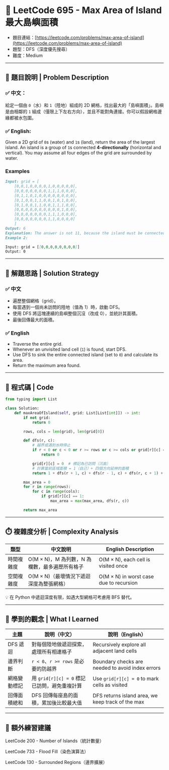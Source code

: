 # 🌊 LeetCode 695 - Max Area of Island 最大島嶼面積

- 題目連結：[https://leetcode.com/problems/max-area-of-island](https://leetcode.com/problems/max-area-of-island)
- 題型：DFS（深度優先搜尋）
- 難度：Medium

---

## 📘 題目說明 | Problem Description

### ✅ 中文：

給定一個由 `0`（水）和 `1`（陸地）組成的 2D 網格，找出最大的「島嶼面積」。島嶼是由相鄰的 `1` 組成（僅限上下左右方向），並且不能對角連接。你可以假設網格邊緣都被水包圍。

### ✅ English:

Given a 2D grid of `0`s (water) and `1`s (land), return the area of the largest island. An island is a group of `1`s connected **4-directionally** (horizontal and vertical). You may assume all four edges of the grid are surrounded by water.

### Examples
```markdown
Input: grid = [
    [0,0,1,0,0,0,0,1,0,0,0,0,0],
    [0,0,0,0,0,0,0,1,1,1,0,0,0],
    [0,1,1,0,1,0,0,0,0,0,0,0,0],
    [0,1,0,0,1,1,0,0,1,0,1,0,0],
    [0,1,0,0,1,1,0,0,1,1,1,0,0],
    [0,0,0,0,0,0,0,0,0,0,1,0,0],
    [0,0,0,0,0,0,0,1,1,1,0,0,0],
    [0,0,0,0,0,0,0,1,1,0,0,0,0]
    ]
Output: 6
Explanation: The answer is not 11, because the island must be connected 4-directionally.
Example 2:

Input: grid = [[0,0,0,0,0,0,0,0]]
Output: 0
```

---

## 🧠 解題思路 | Solution Strategy

### ✅ 中文

- 遍歷整個網格（grid）。
- 每當遇到一個尚未訪問的陸地（值為 1）時，啟動 DFS。
- 使用 DFS 將這塊連續的島嶼整個沉沒（改成 0），並統計其面積。
- 最後回傳最大的面積。

### ✅ English

- Traverse the entire grid.
- Whenever an unvisited land cell (`1`) is found, start DFS.
- Use DFS to sink the entire connected island (set to `0`) and calculate its area.
- Return the maximum area found.

---

## 🔧 程式碼 | Code

```python
from typing import List

class Solution:
    def maxAreaOfIsland(self, grid: List[List[int]]) -> int:
        if not grid:
            return 0

        rows, cols = len(grid), len(grid[0])

        def dfs(r, c):
            # 越界或遇到水時停止
            if r < 0 or c < 0 or r >= rows or c >= cols or grid[r][c] == 0:
                return 0

            grid[r][c] = 0  # 標記為已訪問（沉島）
            # 計算當前區域面積 = 1（自己）+ 四個方向延伸的面積
            return 1 + dfs(r + 1, c) + dfs(r - 1, c) + dfs(r, c + 1) + dfs(r, c - 1)

        max_area = 0
        for r in range(rows):
            for c in range(cols):
                if grid[r][c] == 1:
                    max_area = max(max_area, dfs(r, c))

        return max_area
```

---

## ⏱️ 複雜度分析 | Complexity Analysis
| 類型    | 中文說明                          | English Description                     |
| ----- | ----------------------------- | --------------------------------------- |
| 時間複雜度 | O(M × N)，M 為列數，N 為欄數，最多遍歷所有格子 | O(M × N), each cell is visited once     |
| 空間複雜度 | O(M × N)（最壞情況下遞迴深度為整張網格）      | O(M × N) in worst case due to recursion |

💡 在 Python 中遞迴深度有限，如遇大型網格可考慮用 BFS 替代。

---

## 📌 學到的觀念 | What I Learned
| 主題     | 說明（中文）                          | 說明（English）                                       |
| ------ | ------------------------------- | ------------------------------------------------- |
| DFS 遞迴 | 對每個陸地做遞迴探索，處理所有相連格子             | Recursively explore all adjacent land cells       |
| 邊界判斷   | `r < 0`、`r >= rows` 是必要的防越界     | Boundary checks are needed to avoid index errors  |
| 網格變動標記 | 用 `grid[r][c] = 0` 標記已訪問，避免重複計算 | Use `grid[r][c] = 0` to mark cells as visited     |
| 回傳面積總和 | DFS 回傳每座島的面積，累加後比較最大值           | DFS returns island area, we keep track of the max |

---

## 📘 額外練習建議
LeetCode 200 - Number of Islands（統計數量）

LeetCode 733 - Flood Fill（染色演算法）

LeetCode 130 - Surrounded Regions（邊界擴展）